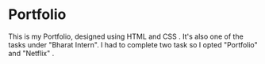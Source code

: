 # Portfolio
This is my Portfolio, designed using HTML and CSS . It's also one of the tasks under "Bharat Intern". I had to complete two task so I opted "Portfolio" and "Netflix" .
